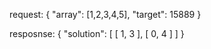 request: {
    "array": [1,2,3,4,5],
    "target": 15889
}

resposnse: {
    "solution": [
        [
            1,
            3
        ],
        [
            0,
            4
        ]
    ]
}

